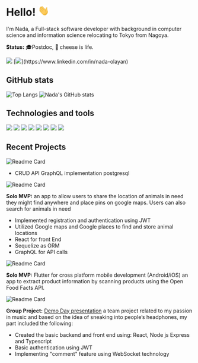 
# Hello! <img src="wave.gif" width="30px">
I'm Nada, a Full-stack software developer with background in computer science and information science relocating to Tokyo from Nagoya.

**Status:** 🎓Postdoc, &#129472; cheese is life.

[![](https://img.shields.io/badge/-GMAIL-D14836?style=for-the-badge&logo=gmail&logoColor=white)](mailto:nadaolayan5@gmail.com) [![](https://img.shields.io/badge/-LINKEDIN-0077B5?style=for-the-badge&logo=linkedin&logoColor=white?)](https://www.linkedin.com/in/nada-olayan)


## GitHub stats
![Top Langs](https://github-readme-stats.vercel.app/api/top-langs/?username=oneatatimet&layout=compact&theme=merko) ![Nada's GitHub stats](https://github-readme-stats.vercel.app/api?username=oneatatimet&show_icons=true&theme=merko&count_private=true)

## Technologies and tools
![](https://img.shields.io/badge/OS-Mac-yellow?style=plasticstyle=flat&logo=apple) ![](https://img.shields.io/badge/Editor-VisualStudio-yellow?style=plasticstyle=flat&logo=visual-studio-code) ![](https://img.shields.io/badge/Code-JavaScript-yellow?style=plasticstyle=flat&logo=javascript) ![](https://img.shields.io/badge/Code-Node.js-yellow?style=plasticstyle=flat&logo=node.js)
 ![](https://img.shields.io/badge/Code-React-yellow?style=plasticstyle=flat&logo=react) ![](https://img.shields.io/badge/Code-Dart-yellow?style=plasticstyle=flat&logo=dart)  ![](https://img.shields.io/badge/Tools-PostgresSQL-yellow?style=plasticstyle=flat&logo=postgresql)   ![](https://img.shields.io/badge/Tools-GraphQl-yellow?style=plasticstyle=flat&logo=graphql) 

## Recent Projects
![Readme Card](https://github-readme-stats.vercel.app/api/pin/?username=oneatatimet&repo=CC16-CRUDAPI-GRAPHQ&theme=merko)

 - CRUD API GraphQL implementation postgresql

![Readme Card](https://github-readme-stats.vercel.app/api/pin/?username=oneatatimet&repo=Cat-in-need-locator&theme=merko)
 
 **Solo MVP:**
 an app to allow users to share the location of animals in need they might find anywhere and place pins on google maps. Users can also search for animals in need
 - Implemented registration and authentication using JWT
 - Utilized Google maps and Google places to find and store animal locations
 - React for front End
 - Sequelize as ORM
 - GraphQL for API calls

![Readme Card](https://github-readme-stats.vercel.app/api/pin/?username=oneatatimet&repo=cc16-product-checker&theme=merko)

**Solo MVP:**
Flutter for cross platform mobile development (Android/iOS)
an app to extract product information by scanning products using the Open Food Facts API.

![Readme Card](https://github-readme-stats.vercel.app/api/pin/?username=CC16-TeamExpresso&repo=Main-App&theme=merko)

 **Group Project:**
  [Demo Day presentation](https://youtu.be/9_AITMa-fxw?t=580)
a team project related to my passion in music and based on the idea of sneaking into people’s headphones, my part included the following:

-   Created the basic backend and front end using: React, Node js Express and Typescript
- Basic authentication using JWT
- Implementing "comment" feature using WebSocket technology
